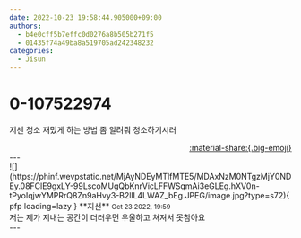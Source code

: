 ```yaml
---
date: 2022-10-23 19:58:44.905000+09:00
authors:
  - b4e0cff5b7effc0d0276a8b505b271f5
  - 01435f74a49ba8a519705ad242348232
categories:
  - Jisun
---
```


# 0-107522974

<div class="post-container" markdown="1">
<div class="content-container md-sidebar__scrollwrap" markdown="1">

지센 청소 재밌게 하는 방법 좀 알려줘 청소하기시러

</div>
</div>

<div style="text-align: right;" markdown="1">
<a href="https://weverse.io/fromis9/fanpost/0-107522974" style="text-align: right;">:material-share:{.big-emoji}</a>
</div>
---

<div class="comments-container md-sidebar__scrollwrap" markdown="1">
<div class="comment" markdown="1">
<div class='id-container' markdown="1">
![](https://phinf.wevpstatic.net/MjAyNDEyMTlfMTE5/MDAxNzM0NTgzMjY0NDEy.08FClE9gxLY-99LscoMUgQbKnrVicLFFWSqmAi3eGLEg.hXV0n-tPyoIqjwYMPRrQ8Zn9aHvy3-B2llL4LWAZ_bEg.JPEG/image.jpg?type=s72){ pfp loading=lazy }
**<span class="artist">지선</span>** <small>Oct 23 2022, 19:59</small><br>
</div>
<div class='comment-body' markdown="1">
저는 제가 지내는 공간이 더러우면 우울하고 쳐져서 못참아요
</div>
</div>
</div>
---

